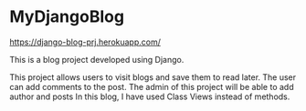 # MyDjangoBlog
https://django-blog-prj.herokuapp.com/

This is a blog project developed using Django.

This project allows users to visit blogs and save them to read later. The user can add comments to the post. The admin of this project will be able to add author and posts In this blog, I have used Class Views instead of methods.

